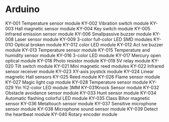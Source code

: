 # Arduino
KY-001 Temperature sensor module
KY-002 Vibration switch module
KY-003 Hall magnetic sensor module KY-004 Key switch module
KY-005 Infrared emission sensor module KY-006 Smallpassive buzzer module
KY-008 Laser sensor module
KY-009 3-color full-color LED SMD modules KY-01O Optical broken module
KY-012 color LED module KY-012 Act ive buzzer module
KY-013 Temperature sensor module
KY-015 Temperature and humidity sensor module KY-016 3-color LED module
KY-017 Mercury open optical module KY-018 Photo resistor module
KY-019 5V relay module KY-020 Tilt switch module
KY-021 Mini magnetic reed modules
KY-022 Infrared sensor receiver module KY-023 XY-axis joystick module
KY-024 Linear magnetic Hall sensors KY-025 Reed module
KY-026 Flame sensor module KY-027 Magic light cup module
KY-028 Temperature sensor module
KY-029 Yin Yi2-color LED module 3MM KY-031Knock Sensor module
KY-032 Obstacle avoidance sensor module KY-033 Hunt sensor module
KY-034 Automatic flashing colorful LED module KY-035 Class Bihor magnetic sensor
KY-036 Metaltouch sensor module
KY-037 Sensitive microphone sensor module KY-038 Microphone sound sensor module
KY-039 Detect the heartbeat module
KY-040 Rotary encoder module
